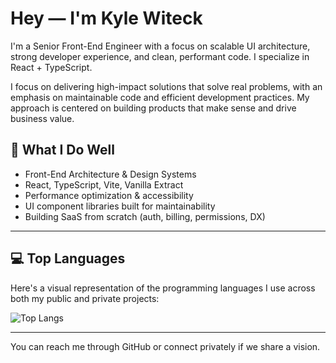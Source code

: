 # Hey — I'm Kyle Witeck

I'm a Senior Front-End Engineer with a focus on scalable UI architecture, strong developer experience, and clean, performant code. I specialize in React + TypeScript.

I focus on delivering high-impact solutions that solve real problems, with an emphasis on maintainable code and efficient development practices. My approach is centered on building products that make sense and drive business value.

## 🧠 What I Do Well

- Front-End Architecture & Design Systems
- React, TypeScript, Vite, Vanilla Extract
- Performance optimization & accessibility
- UI component libraries built for maintainability
- Building SaaS from scratch (auth, billing, permissions, DX)

---

## 💻 Top Languages

Here's a visual representation of the programming languages I use across both my public and private projects:

![Top Langs](https://github-readme-stats.vercel.app/api/top-langs/?username=KyleWiteck&layout=pie&theme=tokyonight&langs_count=20)

---

You can reach me through GitHub or connect privately if we share a vision.
